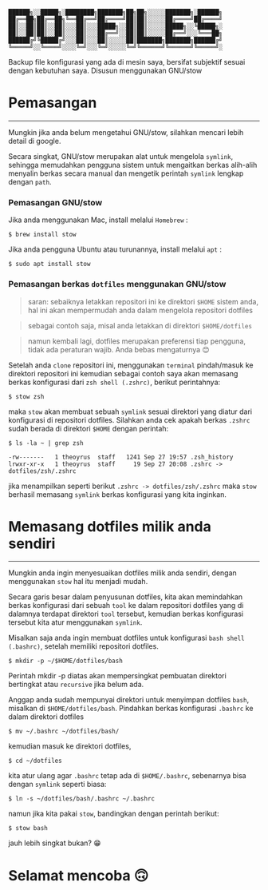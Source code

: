 ```
██████╗░░█████╗░████████╗███████╗██╗██╗░░░░░███████╗░██████╗
██╔══██╗██╔══██╗╚══██╔══╝██╔════╝██║██║░░░░░██╔════╝██╔════╝
██║░░██║██║░░██║░░░██║░░░█████╗░░██║██║░░░░░█████╗░░╚█████╗░
██║░░██║██║░░██║░░░██║░░░██╔══╝░░██║██║░░░░░██╔══╝░░░╚═══██╗
██████╔╝╚█████╔╝░░░██║░░░██║░░░░░██║███████╗███████╗██████╔╝
╚═════╝░░╚════╝░░░░╚═╝░░░╚═╝░░░░░╚═╝╚══════╝╚══════╝╚═════╝░
```

Backup file konfigurasi yang ada di mesin saya, bersifat subjektif sesuai dengan kebutuhan saya. Disusun menggunakan GNU/stow

# Pemasangan
---

Mungkin jika anda belum mengetahui GNU/stow, silahkan mencari lebih detail di google. 

Secara singkat, GNU/stow merupakan alat untuk mengelola `symlink`, sehingga memudahkan pengguna sistem untuk mengaitkan berkas alih-alih menyalin berkas secara manual dan mengetik perintah `symlink` lengkap dengan `path`.

### Pemasangan GNU/stow

Jika anda menggunakan Mac, install melalui `Homebrew` :

```
$ brew install stow
```

Jika anda pengguna Ubuntu atau turunannya, install melalui `apt` :

```
$ sudo apt install stow
```

### Pemasangan berkas `dotfiles` menggunakan GNU/stow

> saran: sebaiknya letakkan repositori ini ke direktori `$HOME` sistem anda, hal ini akan mempermudah anda dalam mengelola repositori dotfiles

> sebagai contoh saja, misal anda letakkan di direktori `$HOME/dotfiles`

> namun kembali lagi, dotfiles merupakan preferensi tiap pengguna, tidak ada peraturan wajib. Anda bebas mengaturnya 😊

Setelah anda `clone` repositori ini, menggunakan `terminal` pindah/masuk ke direktori repositori ini kemudian sebagai contoh saya akan memasang berkas konfigurasi dari `zsh shell (.zshrc)`, berikut perintahnya:

```
$ stow zsh
```

maka `stow` akan membuat sebuah `symlink` sesuai direktori yang diatur dari konfigurasi di repositori dotfiles. Silahkan anda cek apakah berkas `.zshrc` sudah berada di direktori `$HOME` dengan perintah:

```
$ ls -la ~ | grep zsh
```

```
-rw-------   1 theoyrus  staff   1241 Sep 27 19:57 .zsh_history
lrwxr-xr-x   1 theoyrus  staff     19 Sep 27 20:08 .zshrc -> dotfiles/zsh/.zshrc
```

jika menampilkan seperti berikut `.zshrc -> dotfiles/zsh/.zshrc` maka `stow` berhasil memasang `symlink` berkas konfigurasi yang kita inginkan.

# Memasang dotfiles milik anda sendiri
---

Mungkin anda ingin menyesuaikan dotfiles milik anda sendiri, dengan menggunakan `stow` hal itu menjadi mudah.

Secara garis besar dalam penyusunan dotfiles, kita akan memindahkan berkas konfigurasi dari sebuah `tool` ke dalam repositori dotfiles yang di dalamnya terdapat direktori `tool` tersebut, kemudian berkas konfigurasi tersebut kita atur menggunakan `symlink`.

Misalkan saja anda ingin membuat dotfiles untuk konfigurasi `bash shell (.bashrc)`, setelah memiliki repositori dotfiles. 

``` 
$ mkdir -p ~/$HOME/dotfiles/bash
```

Perintah mkdir -p diatas akan mempersingkat pembuatan direktori bertingkat atau `recursive` jika belum ada.

Anggap anda sudah mempunyai direktori untuk menyimpan dotfiles `bash`, misalkan di `$HOME/dotfiles/bash`. Pindahkan berkas konfigurasi `.bashrc` ke dalam direktori dotfiles

```
$ mv ~/.bashrc ~/dotfiles/bash/
```

kemudian masuk ke direktori dotfiles, 

```
$ cd ~/dotfiles
```

kita atur ulang agar `.bashrc` tetap ada di `$HOME/.bashrc`, sebenarnya bisa dengan `symlink` seperti biasa:

```
$ ln -s ~/dotfiles/bash/.bashrc ~/.bashrc
```

namun jika kita pakai `stow`, bandingkan dengan perintah berikut:

```
$ stow bash
```

jauh lebih singkat bukan? 😁

# Selamat mencoba 🙃
